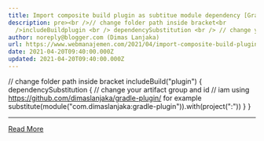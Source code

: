 ```yaml
---
title: Import composite build plugin as subtitue module dependency [Gradle]
description: pre><br />// change folder path inside bracket<br
  />includeBuildplugin <br /> dependencySubstitution <br /> // change your
author: noreply@blogger.com (Dimas Lanjaka)
url: https://www.webmanajemen.com/2021/04/import-composite-build-plugin-as.html
date: 2021-04-20T09:40:00.000Z
updated: 2021-04-20T09:40:00.000Z
---
```


// change folder path inside bracket
includeBuild("plugin") {
    dependencySubstitution {
    	// change your artifact group and id
        // iam using https://github.com/dimaslanjaka/gradle-plugin/ for example
        substitute(module("com.dimaslanjaka:gradle-plugin")).with(project(":"))
    }
}<hr/> <a href="https://www.webmanajemen.com/2021/04/import-composite-build-plugin-as.html" rel="follow" class="button" id="read-more">Read More</a>